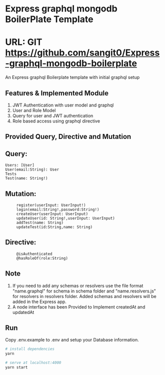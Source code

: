 # Express graphql mongodb BoilerPlate Template

# URL: GIT https://github.com/sangit0/Express-graphql-mongodb-boilerplate

An Express graphql Boilerplate template with initial graphql setup

## Features & Implemented Module

1. JWT Authentication with user model and graphql
2. User and Role Model
3. Query for user and JWT authentication
4. Role based access using graphql directive

## Provided Query, Directive and Mutation

## Query:

    Users: [User]
    User(email:String): User
    Tests
    Test(name: String!)

## Mutation:

         register(userInput: UserInput!)
         login(email:String!,password:String!)
         createUser(userInput: UserInput)
         updateUser(id: String!,userInput: UserInput)
         addTest(name: String)
         updateTest(id:String,name: String)

## Directive:

         @isAuthenticated
         @hasRoleOf(role:String)


## Note

1. If you need to add any schemas or resolvers use the file format "name.graphql" for schema in schema folder and "name.resolvers.js" for resolvers in resolvers folder. Added schemas and resolvers will be added in the Express app.
2. A node interface has been Provided to Implement createdAt and updatedAt

## Run

Copy .env.example to .env and setup your Database information.

```bash
# install dependencies
yarn

# serve at localhost:4000
yarn start

```
